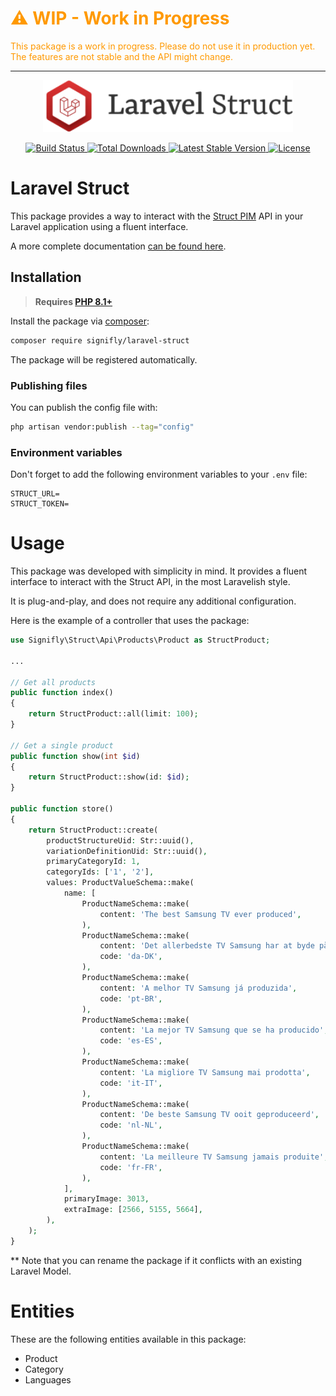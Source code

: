 <div style="color: #f90">

# ⚠️ WIP - Work in Progress

This package is a work in progress. Please do not use it in production yet.
The features are not stable and the API might change.

</div>

---

<p align="center">
    <a href="https://github.com/signifly/laravel-struct" target="_blank">
        <img src="./assets/laravel_struct_logo.svg" width="400" alt="Laravel Logo">
    </a>
</p>

<p align="center">
    <a href="https://travis-ci.org/signifly/laravel-struct">
        <img src="https://travis-ci.org/signifly/struct.svg" alt="Build Status">
    </a>
    <a href="https://packagist.org/packages/signifly/laravel-struct">
        <img src="https://img.shields.io/packagist/dt/signifly/laravel-struct" alt="Total Downloads">
    </a>
    <a href="https://packagist.org/packages/signifly/laravel-struct">
        <img src="https://img.shields.io/packagist/v/signifly/laravel-struct" alt="Latest Stable Version">
    </a>
    <a href="https://packagist.org/packages/signifly/laravel-struct">
        <img src="https://img.shields.io/packagist/l/signifly/laravel-struct" alt="License">
    </a>
</p>

# Laravel Struct

This package provides a way to interact with the [Struct PIM](https://struct.com/) API in your Laravel application using a fluent interface.

A more complete documentation [can be found here](https://signifly.notion.site/Laravel-Struct-f8c37dca668e4717a8828d6729a3e185).

## Installation

> **Requires [PHP 8.1+](https://signifly.notion.site/Why-do-we-only-support-PHP-8-1-50fdbe4171934d5ba22c0588a87a19c8)**

Install the package via [composer](https://getcomposer.org/):

```bash
composer require signifly/laravel-struct
```

The package will be registered automatically.

### Publishing files

You can publish the config file with:

```bash
php artisan vendor:publish --tag="config"
```

### Environment variables

Don't forget to add the following environment variables to your `.env` file:

```init
STRUCT_URL=
STRUCT_TOKEN=
```

# Usage

This package was developed with simplicity in mind. It provides a fluent interface to interact with the Struct API, in the most Laravelish style.

It is plug-and-play, and does not require any additional configuration.

Here is the example of a controller that uses the package:

```php
use Signifly\Struct\Api\Products\Product as StructProduct;

...

// Get all products
public function index()
{
    return StructProduct::all(limit: 100);
}

// Get a single product
public function show(int $id)
{
    return StructProduct::show(id: $id);
}

public function store()
{
    return StructProduct::create(
        productStructureUid: Str::uuid(),
        variationDefinitionUid: Str::uuid(),
        primaryCategoryId: 1,
        categoryIds: ['1', '2'],
        values: ProductValueSchema::make(
            name: [
                ProductNameSchema::make(
                    content: 'The best Samsung TV ever produced',
                ),
                ProductNameSchema::make(
                    content: 'Det allerbedste TV Samsung har at byde på',
                    code: 'da-DK',
                ),
                ProductNameSchema::make(
                    content: 'A melhor TV Samsung já produzida',
                    code: 'pt-BR',
                ),
                ProductNameSchema::make(
                    content: 'La mejor TV Samsung que se ha producido',
                    code: 'es-ES',
                ),
                ProductNameSchema::make(
                    content: 'La migliore TV Samsung mai prodotta',
                    code: 'it-IT',
                ),
                ProductNameSchema::make(
                    content: 'De beste Samsung TV ooit geproduceerd',
                    code: 'nl-NL',
                ),
                ProductNameSchema::make(
                    content: 'La meilleure TV Samsung jamais produite',
                    code: 'fr-FR',
                ),
            ],
            primaryImage: 3013,
            extraImage: [2566, 5155, 5664],
        ),
    );
}
```

\*\* Note that you can rename the package if it conflicts with an existing Laravel Model.

# Entities

These are the following entities available in this package:

- Product
- Category
- Languages
